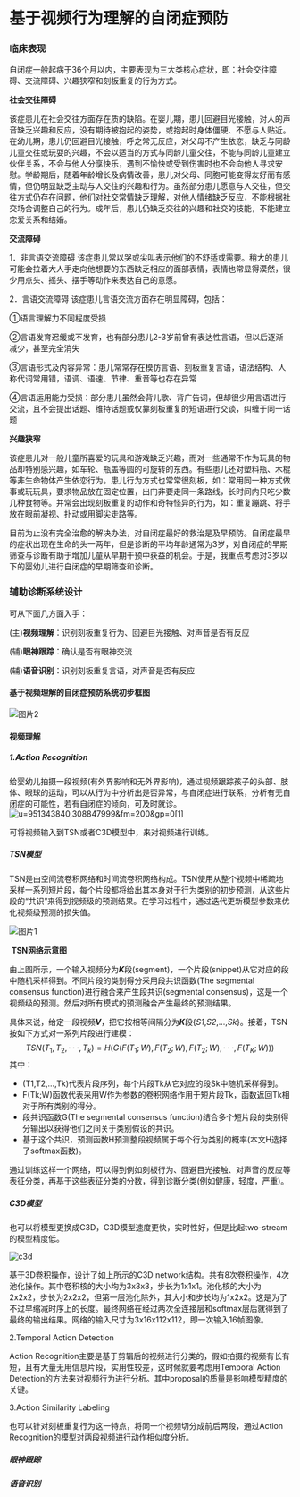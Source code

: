 # 基于视频行为理解的自闭症预防

### 临床表现

自闭症一般起病于36个月以内，主要表现为三大类核心症状，即：社会交往障碍、交流障碍、兴趣狭窄和刻板重复的行为方式。

**社会交往障碍**

该症患儿在社会交往方面存在质的缺陷。在婴儿期，患儿回避目光接触，对人的声音缺乏兴趣和反应，没有期待被抱起的姿势，或抱起时身体僵硬、不愿与人贴近。在幼儿期，患儿仍回避目光接触，呼之常无反应，对父母不产生依恋，缺乏与同龄儿童交往或玩耍的兴趣，不会以适当的方式与同龄儿童交往，不能与同龄儿童建立伙伴关系，不会与他人分享快乐，遇到不愉快或受到伤害时也不会向他人寻求安慰。学龄期后，随着年龄增长及病情改善，患儿对父母、同胞可能变得友好而有感情，但仍明显缺乏主动与人交往的兴趣和行为。虽然部分患儿愿意与人交往，但交往方式仍存在问题，他们对社交常情缺乏理解，对他人情绪缺乏反应，不能根据社交场合调整自己的行为。成年后，患儿仍缺乏交往的兴趣和社交的技能，不能建立恋爱关系和结婚。

**交流障碍**

1．非言语交流障碍  该症患儿常以哭或尖叫表示他们的不舒适或需要。稍大的患儿可能会拉着大人手走向他想要的东西缺乏相应的面部表情，表情也常显得漠然，很少用点头、摇头、摆手等动作来表达自己的意愿。

2．言语交流障碍  该症患儿言语交流方面存在明显障碍，包括： 

①语言理解力不同程度受损

②言语发育迟缓或不发育，也有部分患儿2-3岁前曾有表达性言语，但以后逐渐减少，甚至完全消失

③言语形式及内容异常：患儿常常存在模仿言语、刻板重复言语，语法结构、人称代词常用错，语调、语速、节律、重音等也存在异常

④言语运用能力受损：部分患儿虽然会背儿歌、背广告词，但却很少用言语进行交流，且不会提出话题、维持话题或仅靠刻板重复的短语进行交谈，纠缠于同一话题 

**兴趣狭窄**

该症患儿对一般儿童所喜爱的玩具和游戏缺乏兴趣，而对一些通常不作为玩具的物品却特别感兴趣，如车轮、瓶盖等圆的可旋转的东西。有些患儿还对塑料瓶、木棍等非生命物体产生依恋行为。患儿行为方式也常常很刻板，如：常用同一种方式做事或玩玩具，要求物品放在固定位置，出门非要走同一条路线，长时间内只吃少数几种食物等。并常会出现刻板重复的动作和奇特怪异的行为，如：重复蹦跳、将手放在眼前凝视、扑动或用脚尖走路等。

目前为止没有完全治愈的解决办法，对自闭症最好的救治是及早预防。自闭症最早的症状出现在生命的头一两年，但是诊断的平均年龄通常为3岁，对自闭症的早期筛查与诊断有助于增加儿童从早期干预中获益的机会。于是，我重点考虑对3岁以下的婴幼儿进行自闭症的早期筛查和诊断。

### 辅助诊断系统设计

可从下面几方面入手：

(主)**视频理解**：识别刻板重复行为、回避目光接触、对声音是否有反应

(辅)**眼神跟踪**：确认是否有眼神交流

(辅)**语音识别**：识别刻板重复言语，对声音是否有反应



####                                             基于视频理解的自闭症预防系统初步框图



![图片2](C:\Users\18292\Desktop\图片2.png)

  

#### 视频理解

##### 1.Action Recognition

给婴幼儿拍摄一段视频(有外界影响和无外界影响)，通过视频跟踪孩子的头部、肢体、眼球的运动，可以从行为中分析出是否异常，与自闭症进行联系，分析有无自闭症的可能性，若有自闭症的倾向，可及时就诊。![u=951343840,308847999&fm=200&gp=0[1]](C:\Users\18292\Desktop\u=951343840,308847999&fm=200&gp=0[1].jpg)

可将视频输入到TSN或者C3D模型中，来对视频进行训练。

##### TSN模型

TSN是由空间流卷积网络和时间流卷积网络构成。TSN使用从整个视频中稀疏地采样一系列短片段，每个片段都将给出其本身对于行为类别的初步预测，从这些片段的“共识”来得到视频级的预测结果。在学习过程中，通过迭代更新模型参数来优化视频级预测的损失值。

![图片1](C:\Users\18292\Desktop\图片1.png)

​                                                                          **TSN网络示意图**

由上图所示，一个输入视频分为***K***段(segment)，一个片段(snippet)从它对应的段中随机采样得到。不同片段的类别得分采用段共识函数(The segmental consensus function)进行融合来产生段共识(segmental consensus)，这是一个视频级的预测。然后对所有模式的预测融合产生最终的预测结果。

具体来说，给定一段视频***V***，把它按相等间隔分为***K***段{*S1*,*S2*,...,*Sk*}。接着，TSN按如下方式对一系列片段进行建模：
$$
TSN(T_1,T_2,···,T_k)=H(G(F(T_1;W),F(T_2;W),F(T_2;W),···,F(T_K;W)))
$$
其中：

- (T1,T2,...,Tk)代表片段序列，每个片段Tk从它对应的段Sk中随机采样得到。
- F(Tk;W)函数代表采用W作为参数的卷积网络作用于短片段Tk，函数返回Tk相对于所有类别的得分。
- 段共识函数G(The segmental consensus function)结合多个短片段的类别得分输出以获得他们之间关于类别假设的共识。
- 基于这个共识，预测函数H预测整段视频属于每个行为类别的概率(本文H选择了softmax函数)。

通过训练这样一个网络，可以得到例如刻板行为、回避目光接触、对声音的反应等表征分类，再基于这些表征分类的分数，得到诊断分类(例如健康，轻度，严重)。

##### C3D模型

也可以将模型更换成C3D，C3D模型速度更快，实时性好，但是比起two-stream的模型精度低。

![c3d](C:\Users\18292\Desktop\c3d.png)

基于3D卷积操作，设计了如上所示的C3D network结构。共有8次卷积操作，4次池化操作。其中卷积核的大小均为3x3x3，步长为1x1x1。池化核的大小为2x2x2，步长为2x2x2，但第一层池化除外，其大小和步长均为1x2x2。这是为了不过早缩减时序上的长度。最终网络在经过两次全连接层和softmax层后就得到了最终的输出结果。网络的输入尺寸为3x16x112x112，即一次输入16帧图像。

2.Temporal Action Detection

Action Recognition主要是基于剪辑后的视频进行分类的，假如拍摄的视频有长有短，且有大量无用信息片段，实用性较差，这时候就要考虑用Temporal Action Detection的方法来对视频行为进行分析。其中proposal的质量是影响模型精度的关键。 

3.Action Similarity Labeling

也可以针对刻板重复行为这一特点，将同一个视频切分成前后两段，通过Action Recognition的模型对两段视频进行动作相似度分析。

##### 眼神跟踪

##### 语音识别